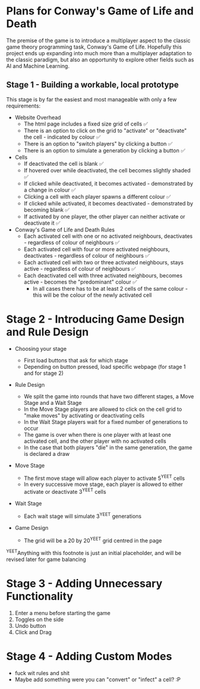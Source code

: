 # Plans for Conway's Game of Life and Death

The premise of the game is to introduce a multiplayer aspect to the classic game theory programming task, Conway's Game of Life. Hopefully this project ends up expanding into much more than a multiplayer adaptation to the classic paradigm, but also an opportunity to explore other fields such as AI and Machine Learning.



## Stage 1 - Building a workable, local prototype

This stage is by far the easiest and most manageable with only a few requirements:

- Website Overhead
  - The html page includes a fixed size grid of cells :white_check_mark:
  - There is an option to click on the grid to "activate" or "deactivate" the cell - indicated by colour :white_check_mark:
  - There is an option to "switch players" by clicking a button :white_check_mark:
  - There is an option to simulate a generation by clicking a button :white_check_mark:
- Cells
  - If deactivated the cell is blank :white_check_mark:
  - If hovered over while deactivated, the cell becomes slightly shaded :white_check_mark:
  - If clicked while deactivated, it becomes activated - demonstrated by a change in colour :white_check_mark:
  - Clicking a cell with each player spawns a different colour :white_check_mark:
  - If clicked while activated, it becomes deactivated - demonstrated by becoming blank :white_check_mark:
  - If activated by one player, the other player can neither activate or deactivate it :white_check_mark:
- Conway's Game of Life and Death Rules
  - Each activated cell with one or no activated neighbours, deactivates - regardless of colour of neighbours :white_check_mark:
  - Each activated cell with four or more activated neighbours, deactivates - regardless of colour of neighbours :white_check_mark:
  - Each activated cell with two or three activated neighbours, stays active - regardless of colour of neighbours :white_check_mark:
  - Each deactivated cell with three activated neighbours, becomes active - becomes the "predominant" colour :white_check_mark:
    - In all cases there has to be at least 2 cells of the same colour - this will be the colour of the newly activated cell



# Stage 2 - Introducing Game Design and Rule Design

- Choosing your stage
  - First load buttons that ask for which stage
  - Depending on button pressed, load specific webpage (for stage 1 and for stage 2)
- Rule Design
  - We split the game into rounds that have two different stages, a Move Stage and a Wait Stage
  - In the Move Stage players are allowed to click on the cell grid to "make moves" by activating or deactivating cells
  - In the Wait Stage players wait for a fixed number of generations to occur
  - The game is over when there is one player with at least one activated cell, and the other player with no activated cells
  - In the case that both players "die" in the same generation, the game is declared a draw
- Move Stage
  - The first move stage will allow each player to activate 5<sup>YEET</sup> cells
  - In every successive move stage, each player is allowed to either activate or deactivate 3<sup>YEET</sup> cells
- Wait Stage
  - Each wait stage will simulate 3<sup>YEET</sup> generations



- Game Design
  - The grid will be a 20 by 20<sup>YEET</sup> grid centred in the page



<sup>YEET</sup>Anything with this footnote is just an initial placeholder, and will be revised later for game balancing



# Stage 3 - Adding Unnecessary Functionality

1. Enter a menu before starting the game
2. Toggles on the side
3. Undo button
4. Click and Drag





# Stage 4 - Adding Custom Modes

- fuck wit rules and shit
- Maybe add something were you can "convert" or "infect" a cell? :P
